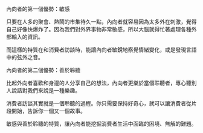 內向者的第一個優勢：敏感

只要在人多的聚會、熱鬧的市集待久一點，內向者就容易因為太多外在刺激，覺得自己好像快爆炸了。因為我們對外界事物非常敏感，所以大腦就得忙著處理各種外部輸入的資訊。

而這樣的特質在和消費者訪談時，能讓內向者敏銳地察覺情緒變化，或是發現言語中的弦外之音。

內向者的第二個優勢：善於聆聽

比起外向者喜歡和身邊的人分享自己的想法，內向者更樂於當個聆聽者，專心聽別人說話對我們來說是一種樂趣。

消費者訪談其實就是一個聆聽的過程。你只需要保持好奇心，就可以讓消費者從片段開始，告訴你一個又一個故事。

敏感與善於聆聽的特質，讓內向者能挖掘消費者生活中面臨的困境、無解的難題。


